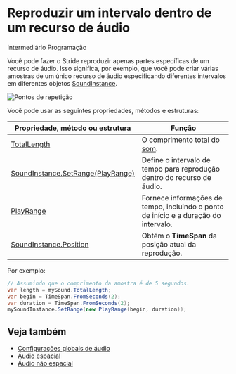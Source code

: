 # Reproduzir um intervalo dentro de um recurso de áudio

<span class="badge text-bg-primary">Intermediário</span>
<span class="badge text-bg-success">Programação</span>

Você pode fazer o Stride reproduzir apenas partes específicas de um recurso de áudio. Isso significa, por exemplo, que você pode criar várias amostras de um único recurso de áudio especificando diferentes intervalos em diferentes objetos [SoundInstance](xref:Stride.Audio.SoundInstance).

![Pontos de repetição](media/audio-advanced-features-loop-points.png)

Você pode usar as seguintes propriedades, métodos e estruturas:

| Propriedade, método ou estrutura | Função |
|---------|-----------|
| [TotalLength](xref:Stride.Audio.SoundBase.TotalLength) | O comprimento total do [som](xref:Stride.Audio.Sound). |
| [SoundInstance.SetRange(PlayRange)](xref:Stride.Audio.SoundInstance.SetRange(Stride.Media.PlayRange)) | Define o intervalo de tempo para reprodução dentro do recurso de áudio. |
| [PlayRange](xref:Stride.Media.PlayRange) | Fornece informações de tempo, incluindo o ponto de início e a duração do intervalo. |
| [SoundInstance.Position](xref:Stride.Audio.SoundInstance.Position) | Obtém o **TimeSpan** da posição atual da reprodução. |

Por exemplo:

```cs
// Assumindo que o comprimento da amostra é de 5 segundos.
var length = mySound.TotalLength;
var begin = TimeSpan.FromSeconds(2);
var duration = TimeSpan.FromSeconds(2);
mySoundInstance.SetRange(new PlayRange(begin, duration));
```

## Veja também
* [Configurações globais de áudio](global-audio-settings.md)
* [Áudio espacial](spatialized-audio.md)
* [Áudio não espacial](non-spatialized-audio.md)